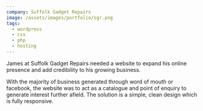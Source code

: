 ```yaml
---
company: Suffolk Gadget Repairs
image: /assets/images/portfolio/sgr.png
tags: 
  - wordpress
  - css
  - php
  - hosting
---
```


James at Suffolk Gadget Repairs needed a website to expand his online presence and add credibility to his growing business.

With the majority of business generated through word of mouth or facebook, the website was to act as a catalogue and point of enquiry to generate interest further afield. 
The solution is a simple, clean design which is fully responsive. 